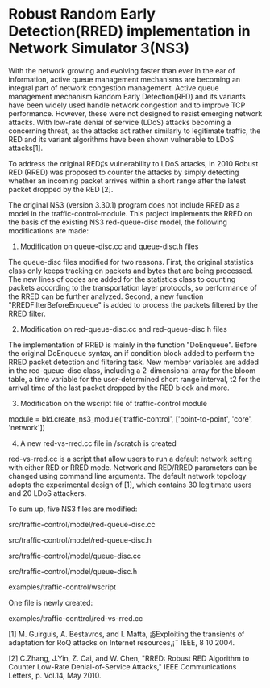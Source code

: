 # Robust Random Early Detection(RRED) implementation in Network Simulator 3(NS3)

With the network growing and evolving faster than ever in the ear of information, active queue management mechanisms are becoming an integral part of network congestion management. Active queue management mechanism Random Early Detection(RED) and its variants have been widely used handle network congestion and to improve TCP performance. However, these were not designed to resist emerging network attacks. With low-rate denial of service (LDoS) attacks becoming a concerning threat, as the attacks act rather similarly to legitimate traffic, the RED and its variant algorithms have been shown vulnerable to LDoS attacks[1].

To address the original RED¡¦s vulnerability to LDoS attacks, in 2010 Robust RED (RRED) was proposed to counter the attacks by simply detecting whether an incoming packet arrives within a short range after the latest packet dropped by the RED [2].

The original NS3 (version 3.30.1) program does not include RRED as a model in the traffic-control-module. This project implements the RRED on the basis of the existing NS3 red-queue-disc model, the following modifications are made:

1. Modification on queue-disc.cc and queue-disc.h files

The queue-disc files modified for two reasons. First, the original statistics class only keeps tracking on packets and bytes that are being processed. The new lines of codes are added for the statistics class to counting packets according to the transportation layer protocols, so performance of the RRED can be further analyzed. Second, a new function "RREDFilterBeforeEnqueue" is added to process the packets filtered by the RRED filter.

2.	Modification on red-queue-disc.cc and red-queue-disc.h files

The implementation of RRED is mainly in the function "DoEnqueue". Before the original DoEnqueue syntax, an if condition block added to perform the RRED packet detection and filtering task. New member variables are added in the red-queue-disc class, including a 2-dimensional array for the bloom table, a time variable for the user-determined short range interval, t2 for the arrival time of the last packet dropped by the RED block and more.

3.	Modification on the wscript file of traffic-control module

module = bld.create_ns3_module('traffic-control', ['point-to-point', 'core', 'network'])

4.	A new red-vs-rred.cc file in /scratch is created

red-vs-rred.cc is a script that allow users to run a default network setting with either RED or RRED mode. Network and RED/RRED parameters can be changed using command line arguments.
The default network topology adopts the experimental design of [1], which contains 30 legitimate users and 20 LDoS attackers.

To sum up, five NS3 files are modified:

src/traffic-control/model/red-queue-disc.cc

src/traffic-control/model/red-queue-disc.h

src/traffic-control/model/queue-disc.cc

src/traffic-control/model/queue-disc.h

examples/traffic-control/wscript

One file is newly created:

examples/traffic-conttrol/red-vs-rred.cc

[1] M. Guirguis, A. Bestavros, and I. Matta, ¡§Exploiting the transients of adaptation for RoQ attacks on Internet resources,¡¨ IEEE, 8 10 2004. 

[2] C.Zhang, J.Yin, Z. Cai, and W. Chen, "RRED: Robust RED Algorithm to Counter Low-Rate Denial-of-Service Attacks," IEEE Communications Letters, p. Vol.14, May 2010.  
